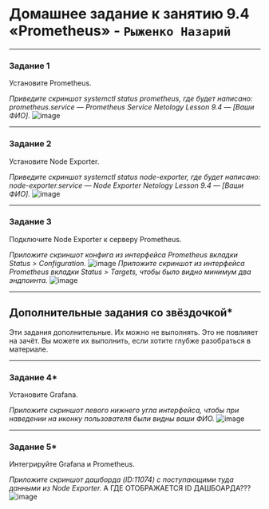 # Домашнее задание к занятию 9.4 «Prometheus» - `Рыженко Назарий`

---

### Задание 1

Установите Prometheus.

*Приведите скриншот systemctl status prometheus, где будет написано: prometheus.service — Prometheus Service Netology Lesson 9.4 — [Ваши ФИО].*
![image](https://user-images.githubusercontent.com/106932460/215049820-3d00567d-8dec-40ca-a49d-4001dc67236a.png)

---

### Задание 2

Установите Node Exporter.

*Приведите скриншот systemctl status node-exporter, где будет написано: node-exporter.service — Node Exporter Netology Lesson 9.4 — [Ваши ФИО].*
![image](https://user-images.githubusercontent.com/106932460/215052810-36fd0ae4-1f0b-49ff-8cc9-7094ee50760c.png)

---

### Задание 3

Подключите Node Exporter к серверу Prometheus.

*Приложите скриншот конфига из интерфейса Prometheus вкладки Status > Configuration.*
![image](https://user-images.githubusercontent.com/106932460/215056279-b3a34fa1-545d-4684-9990-5ad8ab1f95d7.png)
*Приложите скриншот из интерфейса Prometheus вкладки Status > Targets, чтобы было видно минимум два эндпоинта.*
![image](https://user-images.githubusercontent.com/106932460/215056350-815579ac-9409-46c0-84e7-003d17b823b9.png)

---
## Дополнительные задания со звёздочкой*

Эти задания дополнительные. Их можно не выполнять. Это не повлияет на зачёт. Вы можете их выполнить, если хотите глубже разобраться в материале.

---

### Задание 4*

Установите Grafana.

*Приложите скриншот левого нижнего угла интерфейса, чтобы при наведении на иконку пользователя были видны ваши ФИО.*
![image](https://user-images.githubusercontent.com/106932460/215056208-c74899f8-fde2-4be4-9da6-fb6ca33d3d6a.png)

---

### Задание 5*

Интегрируйте Grafana и Prometheus.

*Приложите скриншот дашборда (ID:11074) с поступающими туда данными из Node Exporter.*
А ГДЕ ОТОБРАЖАЕТСЯ ID ДАШБОАРДА???
![image](https://user-images.githubusercontent.com/106932460/215057327-b9b04329-1169-4d48-b8af-20690032e491.png)
